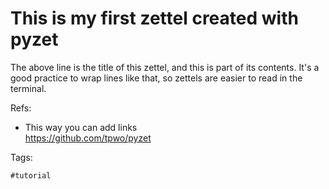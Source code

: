 # This is my first zettel created with pyzet

The above line is the title of this zettel, and this is part of
its contents. It's a good practice to wrap lines like that, so zettels
are easier to read in the terminal.

Refs:

* This way you can add links\
  <https://github.com/tpwo/pyzet>

Tags:

    #tutorial
